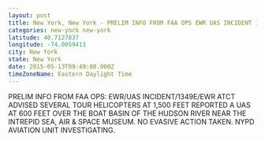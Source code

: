 ```yaml
---
layout: post
title: New York, New York - PRELIM INFO FROM FAA OPS EWR UAS INCIDENT 1349E EWR ATCT ADVISED SEVERAL TOUR HELICOPTERS
categories: new-york new-york
latitude: 40.7127837
longitude: -74.0059413
city: New York
state: New York
date: 2015-05-13T09:49:00.000Z
timeZoneName: Eastern Daylight Time
---
```


PRELIM INFO FROM FAA OPS: EWR/UAS INCIDENT/1349E/EWR ATCT ADVISED SEVERAL TOUR HELICOPTERS AT 1,500 FEET REPORTED A UAS AT 600 FEET OVER THE BOAT BASIN OF THE HUDSON RIVER NEAR THE INTREPID SEA, AIR & SPACE MUSEUM. NO EVASIVE ACTION TAKEN. NYPD AVIATION UNIT INVESTIGATING.